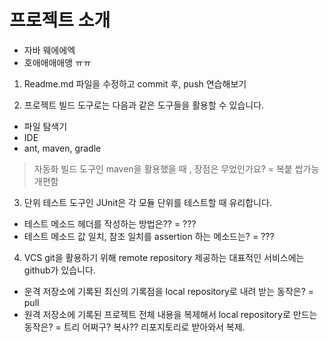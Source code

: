 # 프로젝트 소개
- 자바 웨에에엑 
- 호애애애애앵 ㅠㅠ

1. Readme.md 파일을 수정하고 commit 후, push 연습해보기

2. 프로젝트 빌드 도구로는 다음과 같은 도구들을 활용할 수 있습니다.
- 파일 탐색기
- IDE
- ant, maven, gradle
> 자동화 빌드 도구인 maven을 활용했을 때 , 장점은 무었인가요?
= 복붙 쌉가능 개편함

3. 단위 테스트 도구인 JUnit은 각 모듈 단위를 테스트할 때 유리합니다.
- 테스트 메소드 헤더를 작성하는 방법은??
= ???
- 테스트 메소드 값 일치, 참조 일치를 assertion 하는 메소드는?
= ???

4. VCS git을 활용하기 위해 remote repository 제공하는 대표적인 서비스에는 github가 있습니다.
- 운격 저장소에 기록된 최신의 기록점을 local repository로 내려 받는 동작은?
= pull
- 원격 저장소에 기록된 프로젝트 전체 내용을 복제해서 local repository로 만드는 동작은?
= 트리 어쩌구? 복사?? 리포지토리로 받아와서 복제.